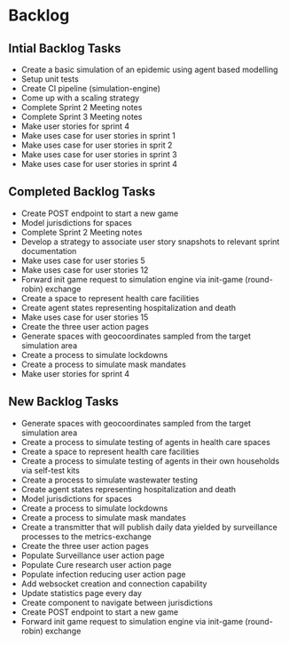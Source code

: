 # Backlog

## Intial Backlog Tasks
-   Create a basic simulation of an epidemic using agent based modelling
-   Setup unit tests
-   Create CI pipeline (simulation-engine)
-   Come up with a scaling strategy
-   Complete Sprint 2 Meeting notes
-   Complete Sprint 3 Meeting notes	
-   Make user stories for sprint 4
-   Make uses case for user stories in sprint 1
-   Make uses case for user stories in sprit 2
-   Make uses case for user stories in sprint 3
-   Make uses case for user stories in sprint 4

## Completed Backlog Tasks
-  Create POST endpoint to start a new game	
-  Model jurisdictions for spaces	
-  Complete Sprint 2 Meeting notes	
-  Develop a strategy to associate user story snapshots to relevant sprint documentation	
-  Make uses case for user stories 5	
-  Make uses case for user stories 12	
-  Forward init game request to simulation engine via init-game (round-robin) exchange	
-  Create a space to represent health care facilities	
-  Create agent states representing hospitalization and death	
-  Make uses case for user stories 15
-  Create the three user action pages	
-  Generate spaces with geocoordinates sampled from the target simulation area	
-  Create a process to simulate lockdowns
-  Create a process to simulate mask mandates
-  Make user stories for sprint 4

## New Backlog Tasks
-   Generate spaces with geocoordinates sampled from the target simulation area
-   Create a process to simulate testing of agents in health care spaces
-   Create a space to represent health care facilities
-   Create a process to simulate testing of agents in their own households via self-test kits
-   Create a process to simulate wastewater testing
-   Create agent states representing hospitalization and death
-   Model jurisdictions for spaces
-   Create a process to simulate lockdowns
-   Create a process to simulate mask mandates
-   Create a transmitter that will publish daily data yielded by surveillance processes to the metrics-exchange
-   Create the three user action pages
-   Populate Surveillance user action page
-   Populate Cure research user action page
-   Populate infection reducing user action page
-   Add websocket creation and connection capability
-   Update statistics page every day
-   Create component to navigate between jurisdictions
-   Create POST endpoint to start a new game
-   Forward init game request to simulation engine via init-game (round-robin) exchange
